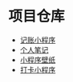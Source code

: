 # 项目仓库

* [记账小程序](https://github.com/XiMenChuiFen/project/tree/master/AccountBook)
* [个人笔记](https://github.com/XiMenChuiFen/project/tree/master/react-note)
* [小程序壁纸](https://github.com/XiMenChuiFen/project/tree/master/wallpaper)
* [打卡小程序](https://github.com/XiMenChuiFen/project/tree/master/clock)
